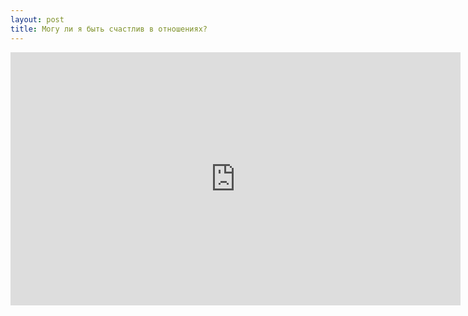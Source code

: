 ```yaml
---
layout: post
title: Могу ли я быть счастлив в отношениях?
---
```


<iframe width="720" height="405" src="https://www.youtube.com/embed/WcuXtC1UGp8?showinfo=0" frameborder="0" allowfullscreen></iframe>
